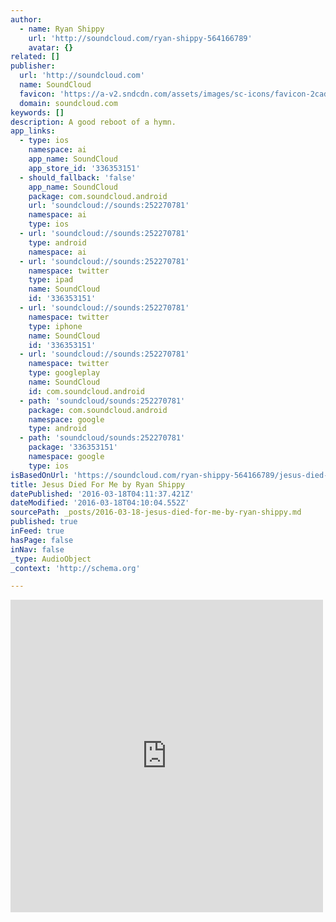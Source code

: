 ```yaml
---
author:
  - name: Ryan Shippy
    url: 'http://soundcloud.com/ryan-shippy-564166789'
    avatar: {}
related: []
publisher:
  url: 'http://soundcloud.com'
  name: SoundCloud
  favicon: 'https://a-v2.sndcdn.com/assets/images/sc-icons/favicon-2cadd14b.ico'
  domain: soundcloud.com
keywords: []
description: A good reboot of a hymn.
app_links:
  - type: ios
    namespace: ai
    app_name: SoundCloud
    app_store_id: '336353151'
  - should_fallback: 'false'
    app_name: SoundCloud
    package: com.soundcloud.android
    url: 'soundcloud://sounds:252270781'
    namespace: ai
    type: ios
  - url: 'soundcloud://sounds:252270781'
    type: android
    namespace: ai
  - url: 'soundcloud://sounds:252270781'
    namespace: twitter
    type: ipad
    name: SoundCloud
    id: '336353151'
  - url: 'soundcloud://sounds:252270781'
    namespace: twitter
    type: iphone
    name: SoundCloud
    id: '336353151'
  - url: 'soundcloud://sounds:252270781'
    namespace: twitter
    type: googleplay
    name: SoundCloud
    id: com.soundcloud.android
  - path: 'soundcloud/sounds:252270781'
    package: com.soundcloud.android
    namespace: google
    type: android
  - path: 'soundcloud/sounds:252270781'
    package: '336353151'
    namespace: google
    type: ios
isBasedOnUrl: 'https://soundcloud.com/ryan-shippy-564166789/jesus-died-for-me'
title: Jesus Died For Me by Ryan Shippy
datePublished: '2016-03-18T04:11:37.421Z'
dateModified: '2016-03-18T04:10:04.552Z'
sourcePath: _posts/2016-03-18-jesus-died-for-me-by-ryan-shippy.md
published: true
inFeed: true
hasPage: false
inNav: false
_type: AudioObject
_context: 'http://schema.org'

---
```

<iframe src="https://cdn.embedly.com/widgets/media.html?src=https%3A%2F%2Fw.soundcloud.com%2Fplayer%2F%3Fvisual%3Dtrue%26url%3Dhttp%253A%252F%252Fapi.soundcloud.com%252Ftracks%252F252270781%26show_artwork%3Dtrue&amp;url=https%3A%2F%2Fsoundcloud.com%2Fryan-shippy-564166789%2Fjesus-died-for-me&amp;image=http%3A%2F%2Fi1.sndcdn.com%2Fartworks-000151238136-gw7p4u-t500x500.jpg&amp;key=b7d04c9b404c499eba89ee7072e1c4f7&amp;type=text%2Fhtml&amp;schema=soundcloud" width="500" height="500" scrolling="no" frameborder="0" allowfullscreen="allowfullscreen" style=""></iframe>